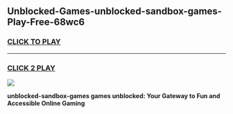
## Unblocked-Games-unblocked-sandbox-games-Play-Free-68wc6
<h3>
<a href="https://premium76.site?title=unblocked-sandbox-games&ref=21A">CLICK TO PLAY</a></h3>
<hr>

<h3>
<a href="https://premium76.site?title=unblocked-sandbox-games&ref=21A">CLICK 2 PLAY</a>
  
</h3>

<a href="https://premium76.site?title=unblocked-sandbox-games&ref=21A"><img src="https://clearcache.store/games.png"></a>


**unblocked-sandbox-games games unblocked: Your Gateway to Fun and Accessible Online Gaming**
